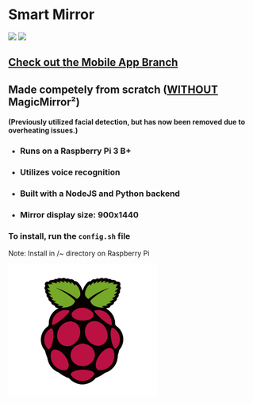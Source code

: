 # Smart Mirror
![](https://img.shields.io/badge/Raspberry%20Pi-C51A4A?logo=Raspberry-Pi)
![](https://img.shields.io/badge/Linux-4d4d4d?logo=Linux)

## [Check out the Mobile App Branch](https://github.com/Ryan-Awad/Smart-Mirror/tree/mobile-app)

## **Made competely from scratch (<ins>WITHOUT</ins> MagicMirror²)**
#### (Previously utilized facial detection, but has now been removed due to overheating issues.)

 - ### Runs on a Raspberry Pi 3 B+ 
 - ### Utilizes voice recognition
 - ### Built with a NodeJS and Python backend
 - ### Mirror display size: 900x1440

### **To install, run the `config.sh` file**
Note: Install in /~ directory on Raspberry Pi 

<img src='images/rpi.png' width='300px'>
